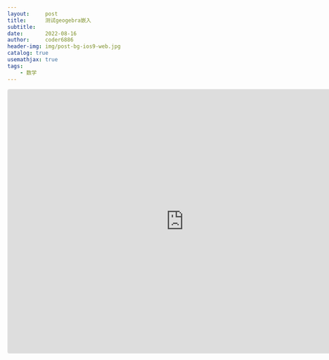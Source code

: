 ```yaml
---
layout:     post
title:      测试geogebra嵌入
subtitle:   
date:       2022-08-16
author:     coder6886
header-img: img/post-bg-ios9-web.jpg
catalog: true
usemathjax: true
tags:
    - 数学
---
```

<iframe src="https://www.geogebra.org/geometry/y9xxvqpj?embed" width="800" height="600" allowfullscreen style="border: 1px solid #e4e4e4;border-radius: 4px;" frameborder="0"></iframe>